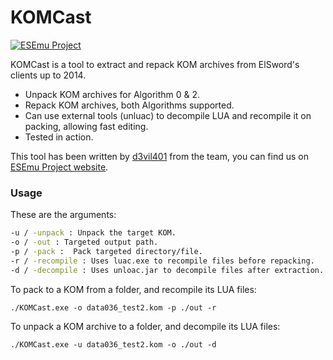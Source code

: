 # KOMCast

[![ESEmu Project](https://avatars0.githubusercontent.com/u/8460236?s=230)][esemuweb]

KOMCast is a tool to extract and repack KOM archives from ElSword's clients up to 2014.

  - Unpack KOM archives for Algorithm 0 & 2.
  - Repack KOM archives, both Algorithms supported.
  - Can use external tools (unluac) to decompile LUA and recompile it on packing, allowing fast editing.
  - Tested in action.

This tool has been written by [d3vil401][d3vsite] from the team, you can find us on [ESEmu Project website][esemuweb]. 

### Usage

These are the arguments:

```sh
-u / -unpack : Unpack the target KOM.
-o / -out : Targeted output path.
-p / -pack :  Pack targeted directory/file.
-r / -recompile : Uses luac.exe to recompile files before repacking.
-d / -decompile : Uses unloac.jar to decompile files after extraction.
```

To pack to a KOM from a folder, and recompile its LUA files:
```
./KOMCast.exe -o data036_test2.kom -p ./out -r
```

To unpack a KOM archive to a folder, and decompile its LUA files:
```
./KOMCast.exe -u data036_test2.kom -o ./out -d
```

   [d3vsite]: <https://d3vsite.org>
   [esemuweb]: <https://esemuproject.org/>
